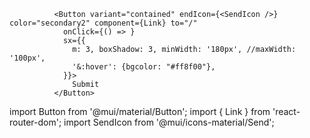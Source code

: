 
              <Button variant="contained" endIcon={<SendIcon />} color="secondary2" component={Link} to="/" 
                onClick={() => }
                sx={{
                  m: 3, boxShadow: 3, minWidth: '180px', //maxWidth: '100px',
                  '&:hover': {bgcolor: "#ff8f00"},
                }}>
                  Submit
              </Button>


import Button from '@mui/material/Button';
import { Link } from 'react-router-dom';
import SendIcon from '@mui/icons-material/Send';

